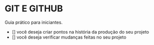 # GIT E GITHUB

Guia prático para iniciantes.

- [] você deseja criar pontos na história da produção do seu projeto
- [] você deseja verificar mudanças feitas no seu projeto